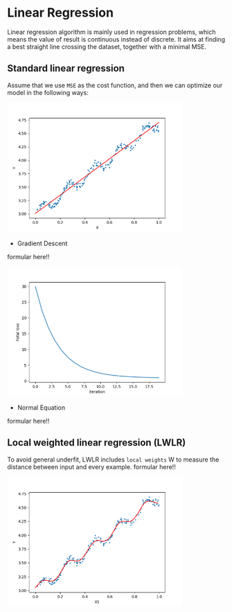 # Linear Regression

Linear regression algorithm is mainly used in regression problems, which means the value of result is continuous instead of discrete.
It aims at finding a best straight line crossing the dataset, together with a minimal MSE. 

## Standard linear regression

Assume that we use `MSE` as the cost function, and then we can optimize our model in the following ways: 

<img width='405' height='300' src="https://github.com/Kobeyond/Codes-for-Machine-Learning/blob/master/Linear%20Regression/data/regression_line.png"/>

- Gradient Descent

formular here!!

<img width='405' height='300' src="https://github.com/Kobeyond/Codes-for-Machine-Learning/blob/master/Linear%20Regression/data/learning_curve.png"/>

- Normal Equation

formular here!!

## Local weighted linear regression (LWLR)
To avoid general underfit, LWLR includes `local weights` W to measure the distance between input and every example. 
formular here!!

<img width='405' height='300' src="https://github.com/Kobeyond/Codes-for-Machine-Learning/blob/master/Linear%20Regression/data/lwlr.png"/>

